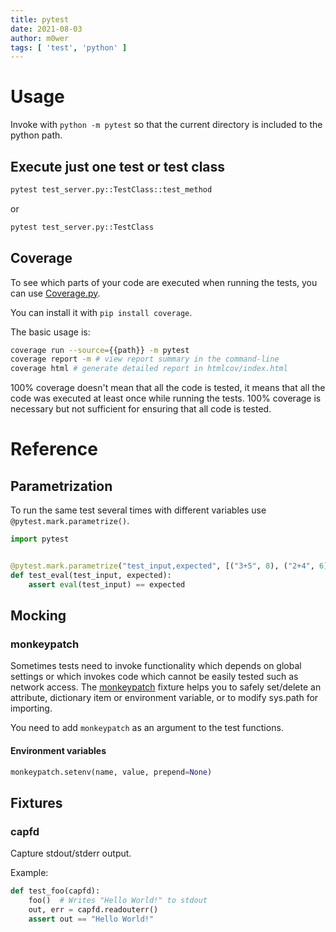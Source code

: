 ```yaml
---
title: pytest
date: 2021-08-03
author: m0wer
tags: [ 'test', 'python' ]
---
```


# Usage

Invoke with `python -m pytest` so that the current directory is included
to the python path.

## Execute just one test or test class

```python
pytest test_server.py::TestClass::test_method
```

or


```python
pytest test_server.py::TestClass
```

## Coverage

To see which parts of your code are executed when running the tests, you can
use [Coverage.py](https://coverage.readthedocs.io/).

You can install it with `pip install coverage`.

The basic usage is:

```bash
coverage run --source={{path}} -m pytest
coverage report -m # view report summary in the command-line
coverage html # generate detailed report in htmlcov/index.html
```

100% coverage doesn't mean that all the code is tested, it means that all the
code was executed at least once while running the tests. 100% coverage is
necessary but not sufficient for ensuring that all code is tested.

# Reference

## Parametrization

To run the same test several times with different variables use
`@pytest.mark.parametrize()`.

```python
import pytest


@pytest.mark.parametrize("test_input,expected", [("3+5", 8), ("2+4", 6), ("6*9", 42)])
def test_eval(test_input, expected):
    assert eval(test_input) == expected
```

## Mocking

### monkeypatch

Sometimes tests need to invoke functionality which depends on global settings
or which invokes code which cannot be easily tested such as network access.
The [monkeypatch](https://docs.pytest.org/en/latest/how-to/monkeypatch.html)
fixture helps you to safely set/delete an attribute, dictionary item or
environment variable, or to modify sys.path for importing.

You need to add `monkeypatch` as an argument to the test functions.

#### Environment variables

```python
monkeypatch.setenv(name, value, prepend=None)
```

## Fixtures

### capfd

Capture stdout/stderr output.

Example:

```python
def test_foo(capfd):
    foo()  # Writes "Hello World!" to stdout
    out, err = capfd.readouterr()
    assert out == "Hello World!"
```
